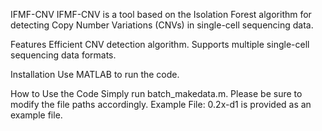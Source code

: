 IFMF-CNV
IFMF-CNV is a tool based on the Isolation Forest algorithm for detecting Copy Number Variations (CNVs) in single-cell sequencing data.

Features
Efficient CNV detection algorithm.
Supports multiple single-cell sequencing data formats.

Installation
Use MATLAB to run the code.

How to Use the Code
Simply run batch_makedata.m. Please be sure to modify the file paths accordingly.
Example File: 0.2x-d1 is provided as an example file.

